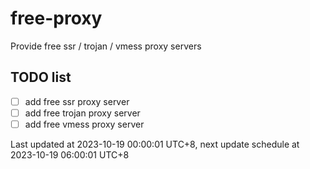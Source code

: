 
# free-proxy
Provide free ssr / trojan / vmess proxy servers


## TODO list
- [ ] add free ssr proxy server
- [ ] add free trojan proxy server
- [ ] add free vmess proxy server

Last updated at 2023-10-19 00:00:01 UTC+8, next update schedule at 2023-10-19 06:00:01 UTC+8

